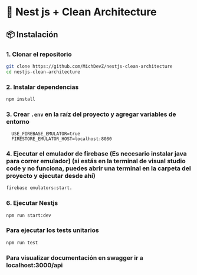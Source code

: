 # 🛒 Nest js + Clean Architecture

## 📦 Instalación

### 1. Clonar el repositorio

```bash
git clone https://github.com/MichDevZ/nestjs-clean-architecture
cd nestjs-clean-architecture
```

### 2. Instalar dependencias
```bash
npm install
```

### 3. Crear `.env` en la raíz del proyecto y agregar variables de entorno
```env
  USE_FIREBASE_EMULATOR=true
  FIRESTORE_EMULATOR_HOST=localhost:8080
```

### 4. Ejecutar el emulador de firebase (Es necesario instalar java para correr emulador) (si estás en la terminal de visual studio code y no funciona, puedes abrir una terminal en la carpeta del proyecto y ejecutar desde ahí)
```bash
firebase emulators:start.
```
### 6. Ejecutar Nestjs
```bash
npm run start:dev
```

### Para ejecutar los tests unitarios
```bash
npm run test
```


### Para visualizar documentación en swagger ir a localhost:3000/api


